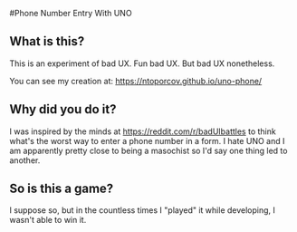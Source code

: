 #Phone Number Entry With UNO

## What is this?

This is an experiment of bad UX. Fun bad UX. But bad UX nonetheless. 

You can see my creation at:
https://ntoporcov.github.io/uno-phone/

## Why did you do it?

I was inspired by the minds at https://reddit.com/r/badUIbattles to think what's the worst way to enter a phone number in a form. I hate UNO and I am apparently pretty close to being a masochist so I'd say one thing led to another.

## So is this a game?
I suppose so, but in the countless times I "played" it while developing, I wasn't able to win it.


